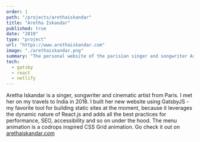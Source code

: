 ```yaml
---
order: 1
path: "/projects/arethaiskandar"
title: "Aretha Iskandar"
published: true
date: "2019"
type: "project"
url: "https://www.arethaiskandar.com"
image: "./arethaiskandar.png"
summary: "The personal website of the parisian singer and songwriter Aretha Iskandar."
tech:
  - gatsby
  - react
  - netlify
---
```


Aretha Iskandar is a singer, songwriter and cinematic artist from Paris. I met her on my travels to India in 2018. I built her new website using GatsbyJS - my favorite tool for building static sites at the moment, because it leverages the dynamic nature of React.js and adds all the best practices for performance, SEO, accessibility and so on under the hood. The menu animation is a codrops inspired CSS Grid animation. Go check it out on [arethaiskandar.com](https://arethaiskandar.com)
